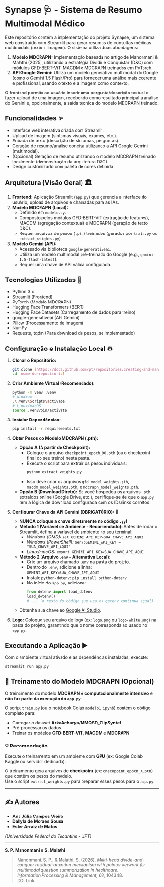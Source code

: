 # Synapse 🩺 - Sistema de Resumo Multimodal Médico

Este repositório contém a implementação do projeto Synapse, um sistema web construído com Streamlit para gerar resumos de consultas médicas multimodais (texto + imagem). O sistema utiliza duas abordagens:

1.  **Modelo MDCRAPN:** Implementação baseada no artigo de Manonmani & Malathi (2025), utilizando a estratégia Dividir e Conquistar (D&C) com módulos GFD-BERT-ViT, MACDM e MDCRAPN treinados em PyTorch.
2.  **API Google Gemini:** Utiliza um modelo generativo multimodal do Google (como o Gemini 1.5 Flash/Pro) para fornecer uma análise mais coerente e profissional, usando o texto e a imagem como contexto.

O frontend permite ao usuário inserir uma pergunta/descrição textual e fazer upload de uma imagem, recebendo como resultado principal a análise do Gemini e, opcionalmente, a saída técnica do modelo MDCRAPN treinado.

## Funcionalidades ✨

* Interface web interativa criada com Streamlit.
* Upload de imagem (sintomas visuais, exames, etc.).
* Entrada de texto (descrição de sintomas, perguntas).
* Geração de resumo/análise concisa utilizando a API Google Gemini (multimodal).
* (Opcional) Geração de resumo utilizando o modelo MDCRAPN treinado localmente (demonstração da arquitetura D&C).
* Design customizado com paleta de cores definida.

## Arquitetura (Visão Geral) 🏛️

1.  **Frontend:** Aplicação Streamlit (`app.py`) que gerencia a interface do usuário, upload de arquivos e chamadas para as IAs.
2.  **Modelo MDCRAPN (Local):**
    * Definido em `modelo.py`.
    * Composto pelos módulos GFD-BERT-ViT (extração de features), MACDM (agregação contextual) e MDCRAPN (geração de texto D&C).
    * Requer arquivos de pesos (`.pth`) treinados (gerados por `train.py` ou `extract_weights.py`).
3.  **Modelo Gemini (API):**
    * Acessado via biblioteca `google-generativeai`.
    * Utiliza um modelo multimodal pré-treinado do Google (e.g., `gemini-1.5-flash-latest`).
    * Requer uma chave de API válida configurada.

## Tecnologias Utilizadas 🚀

* Python 3.x
* Streamlit (Frontend)
* PyTorch (Modelo MDCRAPN)
* Hugging Face Transformers (BERT)
* Hugging Face Datasets (Carregamento de dados para treino)
* google-generativeai (API Gemini)
* Pillow (Processamento de imagem)
* NumPy
* Requests, tqdm (Para download de pesos, se implementado)

## Configuração e Instalação Local ⚙️

1.  **Clonar o Repositório:**
    ```bash
    git clone [https://docs.github.com/pt/repositories/creating-and-managing-repositories/quickstart-for-repositories](https://docs.github.com/pt/repositories/creating-and-managing-repositories/quickstart-for-repositories)
    cd [nome-do-repositorio]
    ```

2.  **Criar Ambiente Virtual (Recomendado):**
    ```bash
    python -m venv .venv
    # Windows
    .\.venv\Scripts\activate
    # Linux/macOS
    source .venv/bin/activate
    ```

3.  **Instalar Dependências:**
    ```bash
    pip install -r requirements.txt
    ```

4.  **Obter Pesos do Modelo MDCRAPN (.pth):**
    * **Opção A (A partir do Checkpoint):**
        * Coloque o arquivo `checkpoint_epoch_90.pth` (ou o checkpoint final do seu treino) nesta pasta.
        * Execute o script para extrair os pesos individuais:
            ```bash
            python extract_weights.py
            ```
        * Isso deve criar os arquivos `gfd_model_weights.pth`, `macdm_model_weights.pth`, e `mdcrapn_model_weights.pth`.
    * **Opção B (Download Direto):** Se você hospedou os arquivos `.pth` extraídos online (Google Drive, etc.), certifique-se de que o `app.py` tem a lógica de download configurada com os IDs/links corretos.

5.  **Configurar Chave da API Gemini (OBRIGATÓRIO):** 🔑
    * **NUNCA coloque a chave diretamente no código `.py`!**
    * **Método 1 (Variável de Ambiente - Recomendado):** Antes de rodar o Streamlit, defina a variável de ambiente no seu terminal:
        * *Windows (CMD):* `set GEMINI_API_KEY=SUA_CHAVE_API_AQUI`
        * *Windows (PowerShell):* `$env:GEMINI_API_KEY = "SUA_CHAVE_API_AQUI"`
        * *Linux/macOS:* `export GEMINI_API_KEY=SUA_CHAVE_API_AQUI`
    * **Método 2 (Arquivo `.env` - Alternativa Local):**
        * Crie um arquivo chamado `.env` na pasta do projeto.
        * Dentro do `.env`, adicione a linha: `GEMINI_API_KEY=SUA_CHAVE_API_AQUI`
        * Instale `python-dotenv`: `pip install python-dotenv`
        * No início do `app.py`, adicione:
            ```python
            from dotenv import load_dotenv
            load_dotenv()
            # ... (o resto do código que usa os.getenv continua igual)
            ```
    * Obtenha sua chave no [Google AI Studio](https://aistudio.google.com/app/api-keys).

6.  **Logo:** Coloque seu arquivo de logo (ex: `logo.png` ou `logo-white.png`) na pasta do projeto, garantindo que o nome corresponda ao usado no `app.py`.

## Executando a Aplicação ▶️

Com o ambiente virtual ativado e as dependências instaladas, execute:

```bash
streamlit run app.py
```
## 🧠 Treinamento do Modelo MDCRAPN (Opcional)

O treinamento do modelo **MDCRAPN** é **computacionalmente intensivo** e **não faz parte da execução do `app.py`**.

O script `train.py` (ou o notebook Colab `modelo1.ipynb`) contém o código completo para:

- Carregar o dataset **ArkaAcharya/MMQSD_ClipSyntel**  
- Pré-processar os dados  
- Treinar os modelos **GFD-BERT-ViT**, **MACDM** e **MDCRAPN**

### 💡 Recomendação
Execute o treinamento em um ambiente com **GPU** (ex: Google Colab, Kaggle ou servidor dedicado).

O treinamento gera arquivos de **checkpoint** (ex: `checkpoint_epoch_X.pth`) que contêm os pesos do modelo.  
Use o script `extract_weights.py` para preparar esses pesos para o `app.py`.

---

## ✍️ Autores

- **Ana Júlia Campos Vieira**  
- **Dallyla de Moraes Sousa**  
- **Ester Arraiz de Matos**

*(Universidade Federal do Tocantins - UFT)*

---

**S. P. Manonmani** e **S. Malathi**  
> Manonmani, S. P., & Malathi, S. (2026). *Multi-head divide-and-conquer residual-attention mechanism with pointer network for multimodal question summarization in healthcare.*  
> *Information Processing & Management, 63*, 104348.  
> DOI Link
